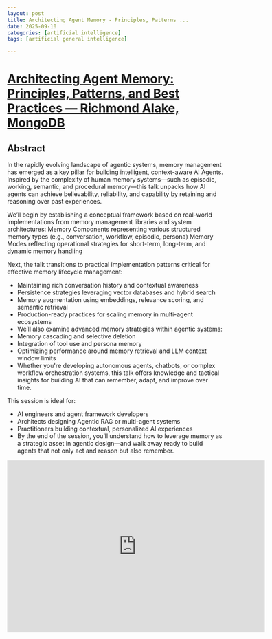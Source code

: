 ```yaml
---
layout: post
title: Architecting Agent Memory - Principles, Patterns ...
date: 2025-09-10
categories: [artificial intelligence]
tags: [artificial general intelligence]

---
```


# [Architecting Agent Memory: Principles, Patterns, and Best Practices — Richmond Alake, MongoDB](https://www.youtube.com/watch?v=WQ1xTTdPlQg)


## Abstract

In the rapidly evolving landscape of agentic systems, memory management has emerged as a key pillar for building intelligent, context-aware AI Agents. Inspired by the complexity of human memory systems—such as episodic, working, semantic, and procedural memory—this talk unpacks how AI agents can achieve believability, reliability, and capability by retaining and reasoning over past experiences.

We’ll begin by establishing a conceptual framework based on real-world implementations from memory management libraries and system architectures:
Memory Components representing various structured memory types (e.g., conversation, workflow, episodic, persona)
Memory Modes reflecting operational strategies for short-term, long-term, and dynamic memory handling

Next, the talk transitions to practical implementation patterns critical for effective memory lifecycle management:

* Maintaining rich conversation history and contextual awareness
* Persistence strategies leveraging vector databases and hybrid search
* Memory augmentation using embeddings, relevance scoring, and semantic retrieval
* Production-ready practices for scaling memory in multi-agent ecosystems
* We’ll also examine advanced memory strategies within agentic systems:
* Memory cascading and selective deletion
* Integration of tool use and persona memory
* Optimizing performance around memory retrieval and LLM context window limits
* Whether you're developing autonomous agents, chatbots, or complex workflow orchestration systems, this talk offers knowledge and tactical insights for building AI that can remember, adapt, and improve over time.

This session is ideal for:

* AI engineers and agent framework developers
* Architects designing Agentic RAG or multi-agent systems
* Practitioners building contextual, personalized AI experiences
* By the end of the session, you’ll understand how to leverage memory as a strategic asset in agentic design—and walk away ready to build agents that not only act and reason but also remember. 

<iframe width="600" height="400" src="https://www.youtube.com/embed/W2HVdB4Jbjs?si=Nsk54Ff9Gn5gmqRL" title="YouTube video player" frameborder="0" allow="accelerometer; autoplay; clipboard-write; encrypted-media; gyroscope; picture-in-picture; web-share" referrerpolicy="strict-origin-when-cross-origin" allowfullscreen></iframe>